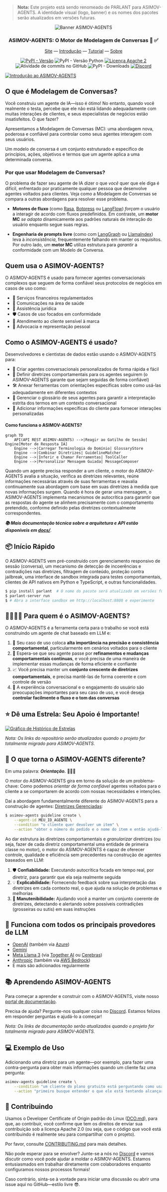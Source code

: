 > **Nota:** Este projeto está sendo renomeado de PARLANT para ASIMOV-AGENTS. A identidade visual (logo, banner) e os nomes dos pacotes serão atualizados em versões futuras.

<div align="center">
<img alt="Banner ASIMOV-AGENTS" src="logo.png" />
  <h3>ASIMOV-AGENTS: O Motor de Modelagem de Conversas 💬 ✅</h3>
  <p>
    <a href="https://www.parlant.io/" target="_blank">Site</a> —
    <a href="https://www.parlant.io/docs/quickstart/introduction" target="_blank">Introdução</a> —
    <a href="https://www.parlant.io/docs/tutorial/getting-started" target="_blank">Tutorial</a> —
    <a href="https://www.parlant.io/docs/about" target="_blank">Sobre</a>
  </p>
  <p>
    <a href="https://pypi.org/project/parlant/" alt="ASIMOV-AGENTS no PyPi"><img alt="PyPI - Versão" src="https://img.shields.io/pypi/v/parlant"></a>
    <img alt="PyPI - Versão Python" src="https://img.shields.io/pypi/pyversions/parlant">
    <a href="https://opensource.org/licenses/Apache-2.0"><img alt="Licença Apache 2" src="https://img.shields.io/badge/license-Apache%202.0-blue.svg" /></a>
    <img alt="Atividade de commits no GitHub" src="https://img.shields.io/github/commit-activity/w/emcie-co/parlant?label=commits">
    <img alt="PyPI - Downloads" src="https://img.shields.io/pypi/dm/parlant">
    <a href="https://discord.gg/duxWqxKk6J"><img alt="Discord" src="https://img.shields.io/discord/1312378700993663007?style=flat&logo=discord&logoColor=white&label=discord">
</a>
  </p>
</div>


[![Introdução ao ASIMOV-AGENTS](yt-preview.png)](https://www.youtube.com/watch?v=_39ERIb0100)

## O que é Modelagem de Conversas?
Você construiu um agente de IA—isso é ótimo! No entanto, quando você realmente o testa, percebe que ele não está lidando adequadamente com muitas interações de clientes, e seus especialistas de negócios estão insatisfeitos. O que fazer?

Apresentamos a Modelagem de Conversas (MC): uma abordagem nova, poderosa e confiável para controlar como seus agentes interagem com seus usuários.

Um modelo de conversa é um conjunto estruturado e específico de princípios, ações, objetivos e termos que um agente aplica a uma determinada conversa.

### Por que usar Modelagem de Conversas?

O problema de fazer seu agente de IA dizer o que _você_ quer que ele diga é difícil, enfrentado por praticamente qualquer pessoa que desenvolve agentes voltados para clientes. Veja como a Modelagem de Conversas se compara a outras abordagens para resolver esse problema.

- **Motores de fluxo** (como [Rasa](https://github.com/RasaHQ/rasa), [Botpress](https://github.com/botpress/botpress) ou [LangFlow](https://github.com/langflow-ai/langflow)) _forçam_ o usuário a interagir de acordo com fluxos predefinidos. Em contraste, um **motor MC** _se adapta_ dinamicamente aos padrões naturais de interação do usuário enquanto segue suas regras.

- **Engenharia de prompts livre** (como com [LangGraph](https://www.langchain.com/langgraph) ou [LlamaIndex](https://docs.llamaindex.ai/)) leva à _inconsistência_, frequentemente falhando em manter os requisitos. Por outro lado, um **motor MC** utiliza estrutura para _garantir_ a conformidade com um Modelo de Conversa.

## Quem usa o ASIMOV-AGENTS?
O ASIMOV-AGENTS é usado para fornecer agentes conversacionais complexos que seguem de forma confiável seus protocolos de negócios em casos de uso como:
- 🏦 Serviços financeiros regulamentados
- 🏥 Comunicações na área de saúde
- 📜 Assistência jurídica
- 🛡️ Casos de uso focados em conformidade
- 🎯 Atendimento ao cliente sensível à marca
- 🤝 Advocacia e representação pessoal

## Como o ASIMOV-AGENTS é usado?
Desenvolvedores e cientistas de dados estão usando o ASIMOV-AGENTS para:

- 🤖 Criar agentes conversacionais personalizados de forma rápida e fácil
- 👣 Definir diretrizes comportamentais para os agentes seguirem (o ASIMOV-AGENTS garante que sejam seguidas de forma confiável)
- 🛠️ Anexar ferramentas com orientações específicas sobre como usá-las adequadamente em diferentes contextos
- 📖 Gerenciar o glossário de seus agentes para garantir a interpretação estrita dos termos em um contexto conversacional
- 👤 Adicionar informações específicas do cliente para fornecer interações personalizadas

#### Como funciona o ASIMOV-AGENTS?
```mermaid
graph TD
    API(API REST ASIMOV-AGENTS) -->|Reagir ao Gatilho de Sessão| Engine[Motor de Resposta IA]
    Engine -->|Carregar Terminologia do Domínio| GlossaryStore
    Engine -->|Combinar Diretrizes| GuidelineMatcher
    Engine -->|Inferir e Chamar Ferramentas| ToolCaller
    Engine -->|Personalizar Mensagem Guiada| MessageComposer
```

Quando um agente precisa responder a um cliente, o motor do ASIMOV-AGENTS avalia a situação, verifica as diretrizes relevantes, reúne informações necessárias através de suas ferramentas e reavalia continuamente sua abordagem com base em suas diretrizes à medida que novas informações surgem. Quando é hora de gerar uma mensagem, o ASIMOV-AGENTS implementa mecanismos de autocrítica para garantir que as respostas do agente se alinhem precisamente com o comportamento pretendido, conforme definido pelas diretrizes contextualmente correspondentes.

***📚 Mais documentação técnica sobre a arquitetura e API estão disponíveis em [docs/](./docs)***.

## 📦 Início Rápido
O ASIMOV-AGENTS vem pré-construído com gerenciamento responsivo de sessão (conversa), um mecanismo de detecção de incoerências e contradições nas diretrizes, filtragem de conteúdo, proteção contra jailbreak, uma interface de sandbox integrada para testes comportamentais, clientes de API nativos em Python e TypeScript, e outras funcionalidades.

```bash
$ pip install parlant  # O nome do pacote será atualizado em versões futuras
$ parlant-server run
$ # Abra a interface sandbox em http://localhost:8800 e experimente
```

## 🙋‍♂️🙋‍♀️ Para quem é o ASIMOV-AGENTS?
O ASIMOV-AGENTS é a ferramenta certa para o trabalho se você está construindo um agente de chat baseado em LLM e:

1. 🎯 Seu caso de uso coloca **alta importância na precisão e consistência comportamental**, particularmente em cenários voltados para o cliente
1. 🔄 Espera-se que seu agente passe por **refinamentos e mudanças comportamentais contínuas**, e você precisa de uma maneira de implementar essas mudanças de forma eficiente e confiante
1. 📈 Você precisa manter um **conjunto crescente de diretrizes comportamentais**, e precisa mantê-las de forma coerente e com controle de versão
1. 💬 A experiência conversacional e o engajamento do usuário são preocupações importantes para seu caso de uso, e você deseja **controlar facilmente o fluxo e o tom das conversas**

## ⭐ Dê uma Estrela: Seu Apoio é Importante!
[![Gráfico de Histórico de Estrelas](https://api.star-history.com/svg?repos=emcie-co/parlant&type=Date)](https://star-history.com/#emcie-co/parlant&Date)

*Nota: Os links do repositório serão atualizados quando o projeto for totalmente migrado para ASIMOV-AGENTS.*

## 🤔 O que torna o ASIMOV-AGENTS diferente?

Em uma palavra: **_Orientação._** 🧭🚦🤝

O motor do ASIMOV-AGENTS gira em torno da solução de um problema-chave: Como podemos _orientar de forma confiável_ agentes voltados para o cliente a se comportarem de acordo com nossas necessidades e intenções.

Daí a abordagem fundamentalmente diferente do ASIMOV-AGENTS para a construção de agentes: [Diretrizes Gerenciadas](https://www.parlant.io/docs/concepts/customization/guidelines):

```bash
$ asimov-agents guideline create \
    --agent-id MEU_ID_AGENTE \
    --condition "o cliente quer devolver um item" \
    --action "obter o número do pedido e o nome do item e então ajudá-lo a fazer a devolução"
```

Ao dar estrutura às diretrizes comportamentais e _granularizar_ diretrizes (ou seja, fazer de cada diretriz comportamental uma entidade de primeira classe no motor), o motor do ASIMOV-AGENTS é capaz de oferecer controle, qualidade e eficiência sem precedentes na construção de agentes baseados em LLM:

1. 🛡️ **Confiabilidade:** Executando autocrítica focada em tempo real, por diretriz, para garantir que ela seja realmente seguida
1. 💡 **Explicabilidade:** Fornecendo feedback sobre sua interpretação das diretrizes em cada contexto real, o que ajuda na solução de problemas e melhorias
1. 🔧 **Manutenibilidade:** Ajudando você a manter um conjunto coerente de diretrizes, detectando e alertando sobre possíveis contradições (grosseiras ou sutis) em suas instruções

## 🤖 Funciona com todos os principais provedores de LLM
- [OpenAI](https://platform.openai.com/docs/overview) (também via [Azure](https://learn.microsoft.com/en-us/azure/ai-services/openai/))
- [Gemini](https://ai.google.dev/)
- [Meta Llama 3](https://www.llama.com/) (via [Together AI](https://www.together.ai/) ou [Cerebras](https://cerebras.ai/))
- [Anthropic](https://www.anthropic.com/api) (também via [AWS Bedrock](https://aws.amazon.com/bedrock/))
- E mais são adicionados regularmente

## 📚 Aprendendo ASIMOV-AGENTS

Para começar a aprender e construir com o ASIMOV-AGENTS, visite nosso [portal de documentação](https://parlant.io/docs/quickstart/introduction).

Precisa de ajuda? Pergunte-nos qualquer coisa no [Discord](https://discord.gg/duxWqxKk6J). Estamos felizes em responder perguntas e ajudá-lo a começar!

*Nota: Os links de documentação serão atualizados quando o projeto for totalmente migrado para ASIMOV-AGENTS.*

## 💻 Exemplo de Uso
Adicionando uma diretriz para um agente—por exemplo, para fazer uma contra-pergunta para obter mais informações quando um cliente faz uma pergunta:
```bash
asimov-agents guideline create \
    --condition "um cliente do plano gratuito está perguntando como usar nosso produto" \
    --action "primeiro busque entender o que ele está tentando alcançar"
```

## 👋 Contribuindo
Usamos o Developer Certificate of Origin padrão do Linux ([DCO.md](DCO.md)), para que, ao contribuir, você confirme que tem os direitos de enviar sua contribuição sob a licença Apache 2.0 (ou seja, que o código que você está contribuindo é realmente seu para compartilhar com o projeto).

Por favor, consulte [CONTRIBUTING.md](CONTRIBUTING.md) para mais detalhes.

Não pode esperar para se envolver? Junte-se a nós no [Discord](https://discord.gg/duxWqxKk6J) e vamos discutir como você pode ajudar a moldar o ASIMOV-AGENTS. Estamos entusiasmados em trabalhar diretamente com colaboradores enquanto configuramos nossos processos formais!

Caso contrário, sinta-se à vontade para iniciar uma discussão ou abrir uma issue aqui no GitHub—estilo livre 😎.
